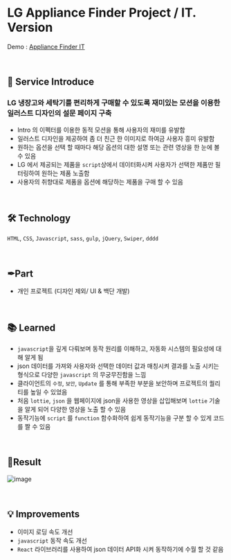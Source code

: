 # LG Appliance Finder Project / IT. Version

Demo : [Appliance Finder IT](https://www.lg.com/uk/washing-machine/appliance-finder)
 
</br>

## 📝 Service Introduce
### LG 냉장고와 세탁기를 편리하게 구매할 수 있도록 재미있는 모션을 이용한 일러스트 디자인의 설문 페이지 구축
- Intro 의 이펙터를 이용한 동적 모션을 통해 사용자의 재미를 유발함
- 일러스트 디자인을 제공하여 좀 더 친근 한 이미지로 하여금 사용자 흥미 유발함
- 원하는 옵션을 선택 할 때마다 해당 옵션의 대한 설명 또는 관련 영상을 한 눈에 볼 수 있음
- LG 에서 제공되는 제품을 `script`상에서 데이터화시켜 사용자가 선택한 제품만 필터링하여 원하는 제품 노출함
- 사용자의 취향대로 제품을 옵션에 해당하는 제품을 구매 할 수 있음

</br>

## 🛠 Technology 
`HTML`, `CSS`, `Javascript`, `sass`, `gulp`, `jQuery`, `Swiper`, `dddd`

</br>

## ✒Part
- 개인 프로젝트 (디자인 제외/ UI & 백단 개발)

</br>

## 📚 Learned
- `javascript`을 깊게 다뤄보며 동작 원리를 이해하고, 자동화 시스템의 필요성에 대해 알게 됨
- json 데이터를 가져와 사용자와 선택한 데이터 값과 매칭시켜 결과를 노출 시키는 형식으로 다양한 `javascript` 의 무궁무진함을 느낌
- 클라이언트의 `수정`, `보안`, `Update` 를 통해 부족한 부분을 보안하며 프로젝트의 퀄리티를 높일 수 있었음
- 처음 `lottie`, `json` 을 웹페이지에 json을 사용한 영상을 삽입해보며 `lottie` 기술을 알게 되어 다양한 영상을 노출 할 수 있음
- 동작기능에 `script` 를 `function` 함수화하여 쉽게 동작기능을 구분 할 수 있게 코드를 짤 수 있음

</br>

## 🎫Result 
![image](http://chamshin.kr/images/lg/appliance_Finder/washing_img1.jpg)

</br>

## 💡 Improvements
- 이미지 로딩 속도 개선
- `javascript` 동작 속도 개선
- `React` 라이브러리를 사용하여 json 데이터 API화 시켜 동작하기에 수월 할 것 같음